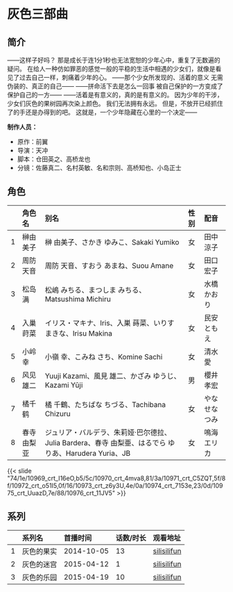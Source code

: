 # 灰色三部曲


## 简介

——这样子好吗？
那是成长于连1分1秒也无法宽恕的少年心中，重复了无数遍的疑问。
在给人一种仿如罪恶的感觉一般的平稳的生活中相遇的少女们，就像是看见了过去自己一样，刺痛着少年的心。
——那个少女所发现的、活着的意义
无需伪装的、真正的自己——
——拼命活下去是怎么一回事
被自己保护的一方变成了保护自己的一方——
——活着是有意义的，真的是有意义的。
因为少年的干涉，少女们灰色的果树园再次染上颜色。
我们无法拥有永远。
但是，不放开已经抓住了的手还是办得到的吧。
这就是，一个少年隐藏在心里的一个决定——

**制作人员：**
- 原作：前翼
- 导演：天冲
- 脚本：仓田英之、高桥龙也
- 分镜：佐藤真二、名村英敏、名和宗则、高桥知也、小岛正士

## 角色

|     |   角色名   |   别名  | 性别 |  配音  |
|:--- |:------  |:----      |:---  |:--   |
| 1 | 榊由美子 | 榊 由美子、さかき ゆみこ、Sakaki Yumiko | 女 | 田中涼子 |
| 2 | 周防天音 | 周防 天音、すおう あまね、Suou Amane | 女 | 田口宏子 |
| 3 | 松岛满 | 松嶋 みちる、まつしま みちる、Matsushima Michiru | 女 | 水橋かおり |
| 4 | 入巢莳菜 | イリス・マキナ、Iris、入巣 蒔菜、いりす まきな、Irisu Makina | 女 | 民安ともえ |
| 5 | 小岭幸 | 小嶺 幸、こみね さち、Komine Sachi | 女 | 清水愛 |
| 6 | 风见雄二 | Yuuji Kazami、風見 雄二、かざみ ゆうじ、Kazami Yūji | 男 | 櫻井孝宏 |
| 7 | 橘千鹤 | 橘 千鶴、たちばな ちづる、Tachibana Chizuru | 女 | やなせなつみ |
| 8 | 春寺由梨亚 | ジュリア・バルデラ、朱莉娅·巴尔德拉、Julia Bardera、春寺 由梨亜、はるでら ゆりあ、Harudera Yuria、JB | 女 | 鳴海エリカ |

{{< slide "74/1e/10969_crt_I16eO,b5/5c/10970_crt_4mva8,81/3a/10971_crt_C5ZQT,5f/8f/10972_crt_o51I5,0f/16/10973_crt_z6y3U,4e/0a/10974_crt_7153e,23/0d/10975_crt_UuazD,7e/88/10976_crt_11JV5" >}}

## 系列

|     |   系列名   |   首播时间  | 话数/时长  | 观看地址 |
|:---  |:------    |:----      |:---       |:---  |
| 1 | 灰色的果实 | 2014-10-05 | 13 | [silisilifun](https://www.silisilifun.com/vodplay/Hf77777Z/1/1/)  |
| 2 | 灰色的迷宫 | 2015-04-12 | 1 | [silisilifun](https://www.silisilifun.com/vodplay/CuZ7777Z/1/1/)  |
| 3 | 灰色的乐园 | 2015-04-19 | 10 | [silisilifun](https://www.silisilifun.com/vodplay/9f77777Z/1/1/)  |



